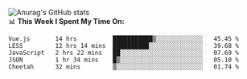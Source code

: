 
![Anurag's GitHub stats](https://github-readme-stats.vercel.app/api?username=supergczh&show_icons=true&theme=radical)
<br />
📊 **This Week I Spent My Time On:**

<!--START_SECTION:waka-->
```text
Vue.js       14 hrs          ███████████▒░░░░░░░░░░░░░   45.45 % 
LESS         12 hrs 14 mins  ██████████░░░░░░░░░░░░░░░   39.68 % 
JavaScript   2 hrs 22 mins   ██░░░░░░░░░░░░░░░░░░░░░░░   07.69 % 
JSON         1 hr 34 mins    █▒░░░░░░░░░░░░░░░░░░░░░░░   05.10 % 
Cheetah      32 mins         ▒░░░░░░░░░░░░░░░░░░░░░░░░   01.74 % 
```
<!--END_SECTION:waka-->

